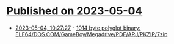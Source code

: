 # [Published on 2023-05-04](index.md)

* [2023-05-04, 10:27:27](https://lobste.rs/s/45oezk/1014_byte_polyglot_binary_elf64_dos_com) - [1014 byte polyglot binary: ELF64/DOS.COM/GameBoy/Megadrive/PDF/ARJ/PKZIP/7zip](https://xoreaxeax.com/b/heart)
